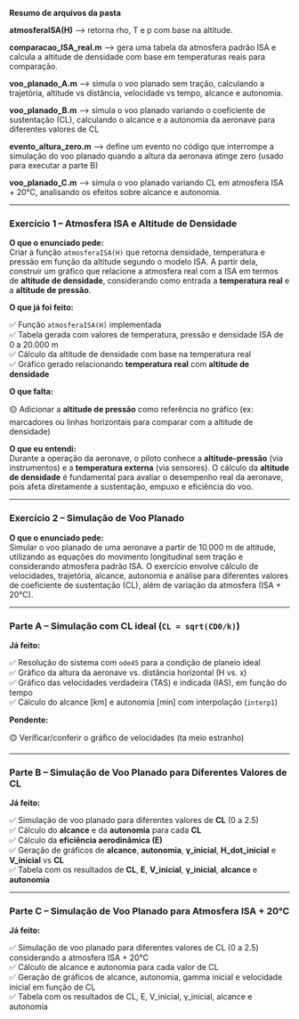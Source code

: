 **Resumo de arquivos da pasta**

**atmosferaISA(H)** —> retorna rho, T e p com base na altitude.

**comparacao_ISA_real.m** —> gera uma tabela da atmosfera padrão ISA e calcula a altitude de densidade com base em temperaturas reais para comparação.

**voo_planado_A.m**  —> simula o voo planado sem tração, calculando a trajetória, altitude vs distância, velocidade vs tempo, alcance e autonomia.

**voo_planado_B.m**  —> simula o voo planado variando o coeficiente de sustentação (CL), calculando o alcance e a autonomia da aeronave para diferentes valores de CL

**evento_altura_zero.m**   —> define um evento no código que interrompe a simulação do voo planado quando a altura da aeronava atinge zero (usado para executar a parte B)

**voo_planado_C.m**  —>  simula o voo planado variando CL em atmosfera ISA + 20°C, analisando os efeitos sobre alcance e autonomia.

---

### Exercício 1 – Atmosfera ISA e Altitude de Densidade

**O que o enunciado pede:**  
Criar a função `atmosferaISA(H)` que retorna densidade, temperatura e pressão em função da altitude segundo o modelo ISA. A partir dela, construir um gráfico que relacione a atmosfera real com a ISA em termos de **altitude de densidade**, considerando como entrada a **temperatura real** e a **altitude de pressão**.

**O que já foi feito:**  

✅ Função `atmosferaISA(H)` implementada  
✅ Tabela gerada com valores de temperatura, pressão e densidade ISA de 0 a 20.000 m  
✅ Cálculo da altitude de densidade com base na temperatura real  
✅ Gráfico gerado relacionando **temperatura real** com **altitude de densidade**

**O que falta:**  

🟡 Adicionar a **altitude de pressão** como referência no gráfico (ex: marcadores ou linhas horizontais para comparar com a altitude de densidade)

**O que eu entendi:**  
Durante a operação da aeronave, o piloto conhece a **altitude-pressão** (via instrumentos) e a **temperatura externa** (via sensores). O cálculo da **altitude de densidade** é fundamental para avaliar o desempenho real da aeronave, pois afeta diretamente a sustentação, empuxo e eficiência do voo.

--- 

### Exercício 2 – Simulação de Voo Planado

**O que o enunciado pede:**  
Simular o voo planado de uma aeronave a partir de 10.000 m de altitude, utilizando as equações do movimento longitudinal sem tração e considerando atmosfera padrão ISA. O exercício envolve cálculo de velocidades, trajetória, alcance, autonomia e análise para diferentes valores de coeficiente de sustentação (CL), além de variação da atmosfera (ISA + 20°C).

---

### Parte A – Simulação com CL ideal (`CL = sqrt(CD0/k)`)

**Já feito:**

✅ Resolução do sistema com `ode45` para a condição de planeio ideal  
✅ Gráfico da altura da aeronave vs. distância horizontal (H vs. x)  
✅ Gráfico das velocidades verdadeira (TAS) e indicada (IAS), em função do tempo  
✅ Cálculo do alcance [km] e autonomia [min] com interpolação (`interp1`)

**Pendente:**

🟡 Verificar/conferir o gráfico de velocidades (ta meio estranho)

---

### Parte B – Simulação de Voo Planado para Diferentes Valores de CL

**Já feito:**

✅ Simulação de voo planado para diferentes valores de **CL** (0 a 2.5)  
✅ Cálculo do **alcance** e da **autonomia** para cada **CL**  
✅ Cálculo da **eficiência aerodinâmica (E)**  
✅ Geração de gráficos de **alcance**, **autonomia**, **γ_inicial**, **H_dot_inicial** e **V_inicial** vs **CL**  
✅ Tabela com os resultados de **CL**, **E**, **V_inicial**, **γ_inicial**, **alcance** e **autonomia**

---

### Parte C – Simulação de Voo Planado para Atmosfera ISA + 20°C

**Já feito:**

✅ Simulação de voo planado para diferentes valores de CL (0 a 2.5) considerando a atmosfera ISA + 20°C  
✅ Cálculo de alcance e autonomia para cada valor de CL  
✅ Geração de gráficos de alcance, autonomia, gamma inicial e velocidade inicial em função de CL  
✅ Tabela com os resultados de CL, E, V_inicial, γ_inicial, alcance e autonomia




